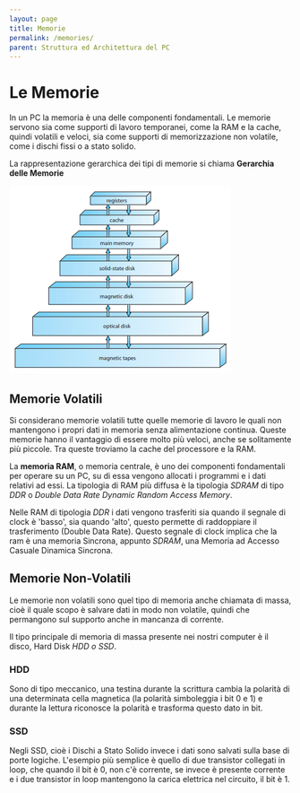 ```yaml
---
layout: page
title: Memorie 
permalink: /memories/
parent: Struttura ed Architettura del PC
---
```


# Le Memorie

In un PC la memoria è una delle componenti fondamentali. Le memorie servono sia come supporti di lavoro temporanei, come la RAM e la cache, quindi volatili e veloci, sia come supporti di memorizzazione non volatile, come i dischi fissi o a stato solido.

La rappresentazione gerarchica dei tipi di memorie si chiama **Gerarchia delle Memorie**

![mem](assets/images/memoryhierarchy.png)

## Memorie Volatili

Si considerano memorie volatili tutte quelle memorie di lavoro le quali non mantengono i propri dati in memoria senza alimentazione continua. Queste memorie hanno il vantaggio di essere molto più veloci, anche se solitamente più piccole.
Tra queste troviamo la cache del processore e la RAM.

La **memoria RAM**, o memoria centrale, è uno dei componenti fondamentali per operare su un PC, su di essa vengono allocati i programmi e i dati relativi ad essi. La tipologia di RAM più diffusa è la tipologia _SDRAM_ di tipo _DDR_ o _Double Data Rate Dynamic Random Access Memory_.

Nelle RAM di tipologia _DDR_ i dati vengono trasferiti sia quando il segnale di clock è 'basso', sia quando 'alto', questo permette di raddoppiare il trasferimento (Double Data Rate). Questo segnale di clock implica che la ram è una memoria Sincrona, appunto _SDRAM_, una Memoria ad Accesso Casuale Dinamica Sincrona.

## Memorie Non-Volatili

Le memorie non volatili sono quel tipo di memoria anche chiamata di massa, cioè il quale scopo è salvare dati in modo non volatile, quindi che permangono sul supporto anche in mancanza di corrente.

Il tipo principale di memoria di massa presente nei nostri computer è il disco, Hard Disk _HDD o SSD_. 

### **HDD**
Sono di tipo meccanico, una testina durante la scrittura cambia la polarità di una determinata cella magnetica (la polarità simboleggia i bit 0 e 1) e durante la lettura riconosce la polarità e trasforma questo dato in bit. 

### **SSD**
Negli SSD, cioè i Dischi a Stato Solido invece i dati sono salvati sulla base di porte logiche. L'esempio più semplice è quello di due transistor collegati in loop, che quando il bit è 0, non c'è corrente, se invece è presente corrente e i due transistor in loop mantengono la carica elettrica nel circuito, il bit è 1.